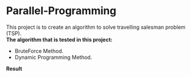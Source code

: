 # Parallel-Programming  
This project is to create an algorithm to solve travelling salesman problem (TSP).  
**The algorithm that is tested in this project:**  
* BruteForce Method.
* Dynamic Programming Method.

**Result**
